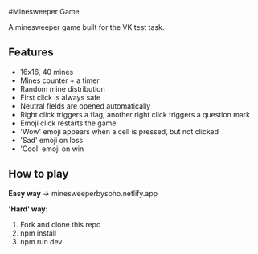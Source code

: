 #Minesweeper Game

A minesweeper game built for the VK test task.

## Features

- 16x16, 40 mines
- Mines counter + a timer
- Random mine distribution
- First click is always safe
- Neutral fields are opened automatically
- Right click triggers a flag, another right click triggers a question mark
- Emoji click restarts the game
- 'Wow' emoji appears when a cell is pressed, but not clicked
- 'Sad' emoji on loss
- 'Cool' emoji on win

## How to play

**Easy way** -> minesweeperbysoho.netlify.app

**'Hard' way**:

1. Fork and clone this repo
2. npm install
3. npm run dev

